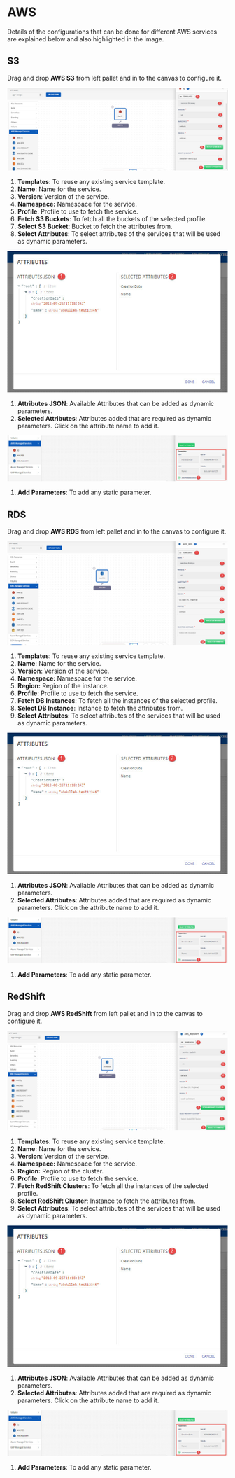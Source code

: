 # AWS

Details of the configurations that can be done for different AWS services are explained below and also highlighted in the image.

## S3

Drag and drop **AWS S3** from left pallet and in to the canvas to configure it.

![1](imgs/1.jpg)

1. **Templates**: To reuse any existing service template.
2. **Name**: Name for the service.
3. **Version**: Version of the service.
4. **Namespace:** Namespace for the service.
5. **Profile**: Profile to use to fetch the service. 
6. **Fetch S3 Buckets**: To fetch all the buckets of the selected profile. 
7. **Select S3 Bucket**: Bucket to fetch the attributes from.
8. **Select Attributes**: To select attributes of the services that will be used as dynamic parameters.

![2](imgs/2.jpg)

1. **Attributes JSON**: Available Attributes that can be added as dynamic parameters. 
2. **Selected Attributes**: Attributes added that are required as dynamic parameters. Click on the attribute name to add it.

![3](imgs/3.jpg)

1. **Add Parameters**: To add any static parameter. 

## RDS

Drag and drop **AWS RDS** from left pallet and in to the canvas to configure it.

![4](imgs/4.jpg)

1. **Templates**: To reuse any existing service template.
2. **Name**: Name for the service.
3. **Version**: Version of the service.
4. **Namespace:** Namespace for the service.
5. **Region:** Region of the instance.
6. **Profile**: Profile to use to fetch the service. 
7. **Fetch DB Instances**: To fetch all the instances of the selected profile. 
8. **Select DB Instance**: Instance to fetch the attributes from.
9. **Select Attributes**: To select attributes of the services that will be used as dynamic parameters.

![2](imgs/2.jpg)

1. **Attributes JSON**: Available Attributes that can be added as dynamic parameters. 
2. **Selected Attributes**: Attributes added that are required as dynamic parameters. Click on the attribute name to add it.

![3](imgs/3.jpg)

1. **Add Parameters**: To add any static parameter. 

## RedShift

Drag and drop **AWS RedShift** from left pallet and in to the canvas to configure it.

![5](imgs/5.jpg)

1. **Templates**: To reuse any existing service template.
2. **Name**: Name for the service.
3. **Version**: Version of the service.
4. **Namespace:** Namespace for the service.
5. **Region:** Region of the cluster.
6. **Profile**: Profile to use to fetch the service. 
7. **Fetch RedShift Clusters**: To fetch all the instances of the selected profile. 
8. **Select RedShift Cluster**: Instance to fetch the attributes from.
9. **Select Attributes**: To select attributes of the services that will be used as dynamic parameters.

![2](imgs/2.jpg)

1. **Attributes JSON**: Available Attributes that can be added as dynamic parameters. 
2. **Selected Attributes**: Attributes added that are required as dynamic parameters. Click on the attribute name to add it.

![3](imgs/3.jpg)

1. **Add Parameters**: To add any static parameter. 